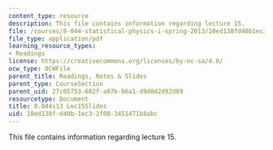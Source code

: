 ```yaml
---
content_type: resource
description: This file contains information regarding lecture 15.
file: /courses/8-044-statistical-physics-i-spring-2013/10ed138fd40b1ec32f003451471b8abc_MIT8_044S13_L15.pdf
file_type: application/pdf
learning_resource_types:
- Readings
license: https://creativecommons.org/licenses/by-nc-sa/4.0/
ocw_type: OCWFile
parent_title: Readings, Notes & Slides
parent_type: CourseSection
parent_uid: 27c05753-682f-a97b-66a1-d9d0d2d92d89
resourcetype: Document
title: 8.044s13 Lec15Slides
uid: 10ed138f-d40b-1ec3-2f00-3451471b8abc
---
```

This file contains information regarding lecture 15.